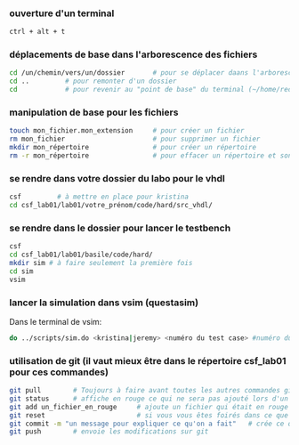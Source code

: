 ### ouverture d'un terminal

```sh
ctrl + alt + t
```

### déplacements de base dans l'arborescence des fichiers
```sh 
cd /un/chemin/vers/un/dossier       # pour se déplacer daans l'arborescence
cd ..         # pour remonter d'un dossier
cd            # pour revenir au "point de base" du terminal (~/home/reds/)
```

### manipulation de base pour les fichiers 
```sh
touch mon_fichier.mon_extension     # pour créer un fichier
rm mon_fichier                      # pour supprimer un fichier
mkdir mon_répertoire                # pour créer un répertoire
rm -r mon_répertoire                # pour effacer un répertoire et son contenu
```

### se rendre dans votre dossier du labo pour le vhdl
```sh
csf         # à mettre en place pour kristina
cd csf_lab01/lab01/votre_prénom/code/hard/src_vhdl/ 
``` 

### se rendre dans le dossier pour lancer le testbench
```sh
csf 
cd csf_lab01/lab01/basile/code/hard/
mkdir sim # à faire seulement la première fois 
cd sim
vsim
``` 

### lancer la simulation dans vsim (questasim)
Dans le terminal de vsim:
```sh
do ../scripts/sim.do <kristina|jeremy> <numéro du test case> #numéro du test case: 0 pour tout, 1 pour read write simples, 2 pour tests du compteur
```

### utilisation de git (il vaut mieux être dans le répertoire csf_lab01 pour ces commandes)
```sh
git pull        # Toujours à faire avant toutes les autres commandes git, pour récupérer les mises à jour depuis git, si problème de conflit, me demander. 
git status      # affiche en rouge ce qui ne sera pas ajouté lors d'un push et en vert ce qui le sera
git add un_fichier_en_rouge     # ajoute un fichier qui était en rouge dans le git status dans la liste à envoyer sur git (pas hésiter à refaire des git status pour voir la progression)
git reset                       # si vous vous êtes foirés dans ce que vous avez ajouté à la liste à push
git commit -m "un message pour expliquer ce qu'on a fait"   # crée ce qu'il faut pour pouvoir envoyer les modifs sur git
git push        # envoie les modifications sur git
```




